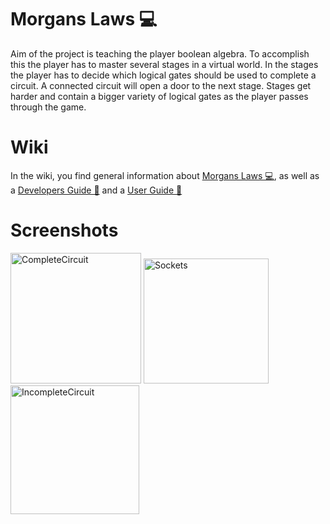 # Morgans Laws 💻

Aim of the project is teaching the player boolean algebra. To accomplish this the player has to master several stages in a virtual world. In the stages the player has to decide which logical gates should be used to complete a circuit. A connected circuit will open a door to the next stage. Stages get harder and contain a bigger variety of logical gates as the player passes through the game.

# Wiki

In the wiki, you find general information about [Morgans Laws 💻](https://github.com/VRLAB-HSKL/AVR21-3/wiki), as well as a [Developers Guide 📕](https://github.com/VRLAB-HSKL/AVR21-3/wiki/Getting-Started) and a [User Guide 📗](https://github.com/VRLAB-HSKL/AVR21-3/wiki/User-Guide-%F0%9F%93%97)

# Screenshots

<p>
  <img alt="CompleteCircuit" width="209" src="https://raw.githubusercontent.com/VRLAB-HSKL/AVR21-3/main/documentation/User%20Guide/CompleteCircuit.png">
  <img alt="Sockets" width="200" src="https://raw.githubusercontent.com/VRLAB-HSKL/AVR21-3/main/documentation/User%20Guide/Sockets.png">
  <img alt="IncompleteCircuit" width="206" src="https://raw.githubusercontent.com/VRLAB-HSKL/AVR21-3/main/documentation/User%20Guide/IncompleteCircuit.png">
</p>
